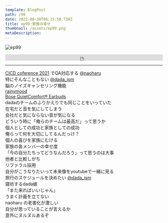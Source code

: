 ```yaml
---
template: BlogPost
path: /99
date: 2021-08-30T06:15:50.738Z
title: ep99:家族の幸せ
thumbnail: /assets/ep99.png
metaDescription:
---
```

![ep99](/assets/ep99.png)

<iframe width="100%" height="20" scrolling="no" frameborder="no" allow="autoplay" src="https://w.soundcloud.com/player/?url=https%3A//api.soundcloud.com/tracks/1111973497%3Fsecret_token%3Ds-57THkLYGVbq&color=%23ff5500&inverse=false&auto_play=false&show_user=true"></iframe>

***

[CICD coference 2021](https://event.cloudnativedays.jp/cicd2021) でQA対応する [@naoharu](https://twitter.com/naoharu)   
特にそんなこともない [@dada_ism](https://twitter.com/dada_ism)  
脳のノイズキャンセリング機能  
[rainymood](https://rainymood.com/)  
[Bose QuietComfort® Earbuds](https://www.bose.co.jp/ja_jp/products/headphones/earbuds/quietcomfort-earbuds.html#v=qc_earbuds_black)  
dadaのチームのふりかえりでも同じことをいっていた  
在宅だと音を気にしてしまう  
会社だと気にならない音が気になる  
どういう時に「俺らのチームは最高だ」って思うか  
個人としての成功と家族としての成功  
俺らって何を大切にしてるんだっけ？  
個人の喜びを家族にむける  
家族の各メンバーの幸せ度  
「今の自分たちってどうなんだろう」って思うのは大事  
他者と比較しがち  
リファラル採用  
自分がこうなりたいって未来像をyoutubeで一緒に見る  
旅行のスケジュールを決めたい  [@dada_ism](https://twitter.com/dada_ism)    
寝坊するdada嫁  
「また来ればいいじゃん」  
うまく計画を立てない  
naoharu の老害化が激しい  
自分が思っていることが言えるか  
意外にヌルヌルあるぞ  



